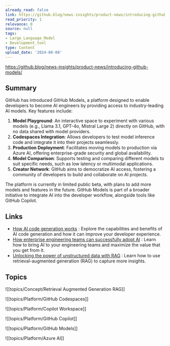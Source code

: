 ```yaml
---
already_read: false
link: https://github.blog/news-insights/product-news/introducing-github-models/
read_priority: 1
relevance: 0
source: null
tags:
- Large_Language_Model
- Development_tool
type: Content
upload_date: '2024-08-08'
---
```


https://github.blog/news-insights/product-news/introducing-github-models/
## Summary

GitHub has introduced GitHub Models, a platform designed to enable developers to become AI engineers by providing access to industry-leading AI models. Key features include:

1. **Model Playground**: An interactive space to experiment with various models (e.g., Llama 3.1, GPT-4o, Mistral Large 2) directly on GitHub, with no data shared with model providers.
2. **Codespaces Integration**: Allows developers to test model inference code and integrate it into their projects seamlessly.
3. **Production Deployment**: Facilitates moving models to production via Azure AI, offering enterprise-grade security and global availability.
4. **Model Comparison**: Supports testing and comparing different models to suit specific needs, such as low latency or multimodal applications.
5. **Creator Network**: GitHub aims to democratize AI access, fostering a community of developers to build and collaborate on AI projects.

The platform is currently in limited public beta, with plans to add more models and features in the future. GitHub Models is part of a broader initiative to integrate AI into the developer workflow, alongside tools like GitHub Copilot.
## Links

- [How AI code generation works](https://github.blog/ai-and-ml/generative-ai/how-ai-code-generation-works/) : Explore the capabilities and benefits of AI code generation and how it can improve your developer experience.
- [How enterprise engineering teams can successfully adopt AI](https://resources.github.com/artificial-intelligence/how-enterprise-engineering-teams-can-successfully-adopt-ai/) : Learn how to bring AI to your engineering teams and maximize the value that you get from it.
- [Unlocking the power of unstructured data with RAG](https://github.blog/ai-and-ml/llms/unlocking-the-power-of-unstructured-data-with-rag/) : Learn how to use retrieval-augmented generation (RAG) to capture more insights.

## Topics

![[topics/Concept/Retrieval Augmented Generation RAG]]

![[topics/Platform/GitHub Codespaces]]

![[topics/Platform/Copilot Workspace]]

![[topics/Platform/GitHub Copilot]]

![[topics/Platform/GitHub Models]]

![[topics/Platform/Azure AI]]
